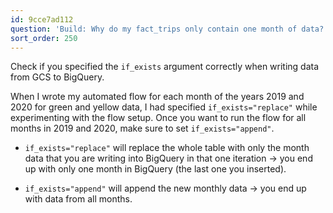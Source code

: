 ```yaml
---
id: 9cce7ad112
question: 'Build: Why do my fact_trips only contain one month of data?'
sort_order: 250
---
```


Check if you specified the `if_exists` argument correctly when writing data from GCS to BigQuery. 

When I wrote my automated flow for each month of the years 2019 and 2020 for green and yellow data, I had specified `if_exists="replace"` while experimenting with the flow setup. Once you want to run the flow for all months in 2019 and 2020, make sure to set `if_exists="append"`.

- `if_exists="replace"` will replace the whole table with only the month data that you are writing into BigQuery in that one iteration -> you end up with only one month in BigQuery (the last one you inserted).

- `if_exists="append"` will append the new monthly data -> you end up with data from all months.